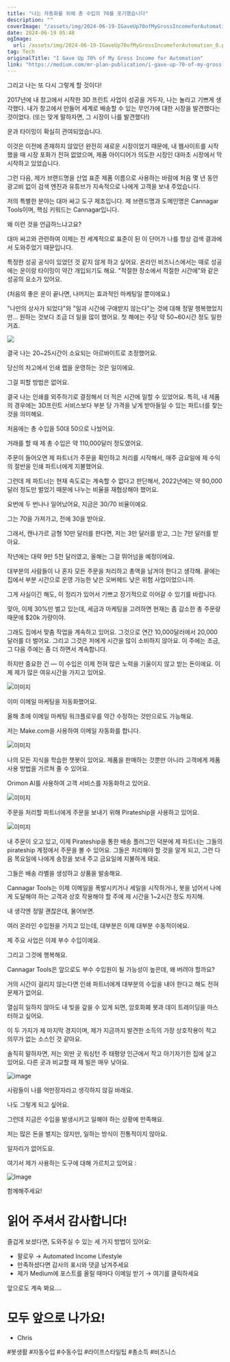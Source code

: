 ```yaml
---
title: "나는 자동화를 위해 총 수입의 70를 포기했습니다"
description: ""
coverImage: "/assets/img/2024-06-19-IGaveUp70ofMyGrossIncomeforAutomation_0.png"
date: 2024-06-19 05:48
ogImage: 
  url: /assets/img/2024-06-19-IGaveUp70ofMyGrossIncomeforAutomation_0.png
tag: Tech
originalTitle: "I Gave Up 70% of My Gross Income for Automation"
link: "https://medium.com/mr-plan-publication/i-gave-up-70-of-my-gross-income-for-automation-56201446a729"
---
```



그리고 나는 또 다시 그렇게 할 것이다!

2017년에 내 창고에서 시작한 3D 프린트 사업이 성공을 거두자, 나는 놀라고 기쁘게 생각했다. 내가 창고에서 만들어 세계로 배송할 수 있는 무언가에 대한 시장을 발견했다는 것이었다. (또는 맞게 말하자면, 그 시장이 나를 발견했다!)

운과 타이밍이 확실히 관여되었습니다.

이것은 이전에 존재하지 않았던 완전히 새로운 시장이었기 때문에, 내 웹사이트를 시작했을 때 시장 포화가 전혀 없었으며, 제품 아이디어가 의도한 시장인 대마초 시장에서 막 시작하고 있었습니다.

<div class="content-ad"></div>

그런 다음, 제가 브랜드명을 산업 표준 제품 이름으로 사용하는 바람에 처음 몇 년 동안 광고비 없이 검색 엔진과 유튜브가 지속적으로 나에게 고객을 보내 주었습니다.

저의 특별한 분야는 대마 싸고 도구 제조입니다. 제 브랜드명과 도메인명은 Cannagar Tools이며, 핵심 키워드는 Cannagar입니다.

왜 이런 것을 언급하느냐고요?

대마 싸고와 관련하여 이제는 전 세계적으로 표준이 된 이 단어가 나를 항상 검색 결과에서 도와주었기 때문입니다.

<div class="content-ad"></div>

특정한 성공 공식이 있었던 것 같지 않게 하고 싶어요. 온라인 비즈니스에서는 때로 성공에는 운이랑 타이밍이 약간 개입되기도 해요. "적절한 장소에서 적절한 시간에"와 같은 성공의 요소가 있어요.

(처음의 좋은 운이 끝나면, 나머지는 효과적인 마케팅일 뿐이에요.)

"나만의 상사가 되었다"와 "일과 시간에 구애받지 않는다"는 것에 대해 정말 행복했었지만... 원하는 것보다 조금 더 일을 많이 했어요. 첫 해에는 주당 약 50~60시간 정도 일한 거죠. 

<img src="/assets/img/2024-06-19-IGaveUp70ofMyGrossIncomeforAutomation_0.png" />

<div class="content-ad"></div>

결국 나는 20~25시간이 소요되는 아르바이트로 조정했어요.

당신의 차고에서 인쇄 랩을 운영하는 것은 일이에요.

그걸 피할 방법은 없어요.

결국 나는 인쇄를 외주하기로 결정해서 더 적은 시간에 일할 수 있었어요. 특히, 내 제품의 경우에는 3D프린트 서비스보다 부분 당 가격을 낮게 받아들일 수 있는 파트너를 찾는 것을 의미해요.

<div class="content-ad"></div>

처음에는 총 수입을 50대 50으로 나눴어요.

거래를 할 때 제 총 수입은 약 110,000달러 정도였어요.

주문이 들어오면 제 파트너가 주문을 확인하고 처리를 시작해서, 매주 금요일에 제 수익의 절반을 인쇄 파트너에게 지불했어요.

그런데 제 파트너는 현재 속도로는 계속할 수 없다고 판단해서, 2022년에는 약 90,000달러 정도만 벌었기 때문에 나누는 비율을 재협상해야 했어요.

<div class="content-ad"></div>

요번에 두 번나나 일어났어요, 지금은 30/70 비율이에요.

그는 70을 가져가고, 전에 30을 받아요.

그래서, 캔나가르 금형 10만 달러를 판다면, 저는 3만 달러를 받고, 그는 7만 달러를 받아요.

작년에는 대략 9만 5천 달러였고, 올해는 그걸 뛰어넘을 예정이에요.

<div class="content-ad"></div>

대부분의 사람들이 나 혼자 모든 주문을 처리하고 총액을 남겨야 한다고 생각해. 끝에는 집에서 부분 시간으로 운영 가능한 낮은 오버헤드 낮은 위험 사업이었으니까.

그게 사실이긴 해도, 이 정리가 있어서 기쁘고 장기적으로 이어갈 수 있기를 바랍니다.

맞아, 이제 30%만 벌고 있는데, 세금과 마케팅을 고려하면 현재는 좀 감소한 총 주문량 때문에 $20k 가량이야.

<div class="content-ad"></div>

그래도 집에서 맞춤 작업을 계속하고 있어요. 그것으로 연간 10,000달러에서 20,000달러를 더 벌어요. 그리고 그것은 저에게 시간을 많이 소비하지 않아요. 이 주에는 조금, 그 다음 주에는 좀 더 하면서 계속합니다.

하지만 중요한 건 — 이 수입은 이제 전혀 많은 노력을 기울이지 않고 받는 돈이에요. 이제 제가 많은 여유시간을 가지고 있어요.

![이미지](/assets/img/2024-06-19-IGaveUp70ofMyGrossIncomeforAutomation_1.png)

이미 이메일 마케팅을 자동화했어요.

<div class="content-ad"></div>

올해 초에 이메일 마케팅 워크플로우를 약간 수정하는 것만으로도 가능해요.

저는 Make.com을 사용하여 이메일 자동화를 합니다.

![이미지](/assets/img/2024-06-19-IGaveUp70ofMyGrossIncomeforAutomation_2.png)

나의 모든 지식을 학습한 챗봇이 있어요. 제품을 판매하는 것뿐만 아니라 고객에게 제품 사용 방법을 가르쳐 줄 수 있어요.

<div class="content-ad"></div>

Orimon AI를 사용하여 고객 서비스를 자동화하고 있어요.

![이미지](/assets/img/2024-06-19-IGaveUp70ofMyGrossIncomeforAutomation_3.png)

주문을 처리할 파트너에게 주문을 보내기 위해 Pirateship을 사용하고 있어요.

![이미지](/assets/img/2024-06-19-IGaveUp70ofMyGrossIncomeforAutomation_4.png)

<div class="content-ad"></div>

내 주문이 오고 있고, 이제 Pirateship을 통한 배송 플러그인 덕분에 제 파트너는 그들의 pirateship 계정에서 주문을 볼 수 있어요. 그들은 처리해야 할 것을 알게 되고, 그런 다음 목요일에 나에게 송장을 보내 주고 금요일에 지불하게 돼요.

그들은 배송 라벨을 생성하고 상품을 발송해요.

Cannagar Tools는 이제 이메일을 폭발시키거나 세일을 시작하거나, 봇을 넘어서 나에게 도달해야 하는 고객과 상호 작용해야 할 주에 제 시간을 1~2시간 정도 차지해.

내 생각엔 정말 괜찮은데, 물어보면.

<div class="content-ad"></div>

여러 온라인 수입원을 가지고 있는데, 대부분은 이제 대부분 수동적이에요.

제 주요 사업은 이제 부수 수입이에요.

그리고 그것에 행복해요.

Cannagar Tools은 앞으로도 부수 수입원이 될 가능성이 높은데, 왜 버려야 할까요?

<div class="content-ad"></div>

거의 시간이 걸리지 않는다면 인쇄 파트너에게 대부분의 수입을 내야 한다고 해도 전혀 문제가 없어요.

열심히 일하지 않아도 내 빚을 갚을 수 있게 되면, 암호화폐 봇과 데이 트레이딩을 마스터하고 싶어요.

이 두 가지가 제 마지막 경지이며, 제가 지금까지 발견한 소득의 가장 상호작용이 적고 의무가 없는 소스인 것 같아요.

솔직히 말하자면, 저는 외딴 곳 워싱턴 주 태평양 인근에서 작고 아기자기한 집에 살고 있어요. 다른 곳과 비교할 때 제 빌은 매우 낮아요.

<div class="content-ad"></div>


![image](/assets/img/2024-06-19-IGaveUp70ofMyGrossIncomeforAutomation_5.png)

사람들이 나를 억만장자라고 생각하지 않길 바래요.

나도 그렇게 되고 싶어요.

그런데 지금은 수입을 발생시키고 일해야 하는 상황에 만족해요.


<div class="content-ad"></div>

저는 많은 돈을 벌지는 않지만, 일하는 방식이 전통적이지 않아요.

일자리가 없어도요.

여기서 제가 사용하는 도구에 대해 가르치고 있어요 :

![Image](/assets/img/2024-06-19-IGaveUp70ofMyGrossIncomeforAutomation_6.png)

<div class="content-ad"></div>

함께해주세요!

# 읽어 주셔서 감사합니다!

즐겁게 보셨다면, 도와주실 수 있는 세 가지 방법이 있어요:

- 팔로우 → Automated Income Lifestyle
- 만족하셨다면 감사의 표시와 댓글 남겨주세요
- 제가 Medium에 포스트를 올릴 때마다 이메일 받기 → 여기를 클릭하세요

<div class="content-ad"></div>

앞으로도 계속 봐요....

# 모두 앞으로 나가요!

- Chris

#봇생활 #자동수입 #수동수입 #라이프스타일팁 #총소득 #비즈니스